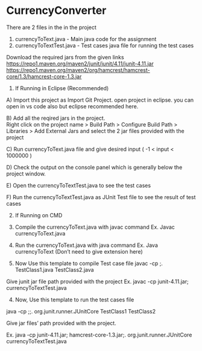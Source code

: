 # CurrencyConverter

There are 2 files in the in the project 
1) currencyToText.java - Main java code for the assignment
2) currencyToTextTest.java - Test cases java file for running the test cases


Download the required jars from the given links
	https://repo1.maven.org/maven2/junit/junit/4.11/junit-4.11.jar
	https://repo1.maven.org/maven2/org/hamcrest/hamcrest-core/1.3/hamcrest-core-1.3.jar


1) If Running in Eclipse (Recommended)

A) Import this project as Import Git Project. open project in eclipse. you can open in vs code also but eclipse recommended here.

B) Add all  the reqired jars in the project. 	
	Right click on the project name > Build Path > Configure Build Path > Libraries > Add External Jars
		and select the 2 jar files provided with the project


C) Run currencyToText.java file and give desired input ( -1 < input < 1000000 )


D) Check the output on the console panel which is generally below the project window.


E) Open the currencyToTextTest.java to see the test cases


F) Run the currencyToTextTest.java as JUnit Test file to see the result of test cases





2) If Running on CMD	


1) Compile the currencyToText.java with javac command
		Ex. Javac currencyToText.java


2) Run the currencyToText.java with java command
		Ex. Java currencyToText  (Don’t need to give extension here)


3) Now Use this template to compile Test case file
		javac -cp <junit-jar-file>;. TestClass1.java TestClass2.java		

Give junit jar file path provided with the project
		Ex. javac -cp junit-4.11.jar; currencyToTextTest.java



4) Now, Use this template to run the test cases file

java -cp <junit-jar>;<hamcrest-jar>;. org.junit.runner.JUnitCore  TestClass1 TestClass2

Give jar files’ path provided with the project.

Ex. java -cp junit-4.11.jar; hamcrest-core-1.3.jar;. org.junit.runner.JUnitCore  currencyToTextTest.java



